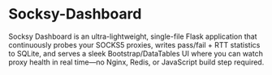 # Socksy-Dashboard
Socksy Dashboard is an ultra-lightweight, single-file Flask application that continuously probes your SOCKS5 proxies, writes pass/fail + RTT statistics to SQLite, and serves a sleek Bootstrap/DataTables UI where you can watch proxy health in real time—no Nginx, Redis, or JavaScript build step required.
